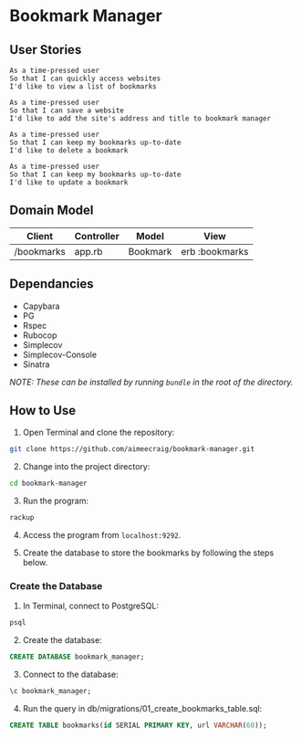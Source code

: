# Bookmark Manager #

## User Stories ##
```
As a time-pressed user
So that I can quickly access websites
I'd like to view a list of bookmarks

As a time-pressed user
So that I can save a website
I'd like to add the site's address and title to bookmark manager

As a time-pressed user
So that I can keep my bookmarks up-to-date
I'd like to delete a bookmark

As a time-pressed user
So that I can keep my bookmarks up-to-date
I'd like to update a bookmark
```

## Domain Model ##
| Client     | Controller | Model    | View           |
| ---------- | ---------- | -------- | -------------- |
| /bookmarks | app.rb     | Bookmark | erb :bookmarks |

## Dependancies ##
* Capybara
* PG
* Rspec
* Rubocop
* Simplecov
* Simplecov-Console
* Sinatra

*NOTE: These can be installed by running `bundle` in the root of the directory.*

## How to Use ##
1. Open Terminal and clone the repository:
```bash
git clone https://github.com/aimeecraig/bookmark-manager.git
```
2. Change into the project directory:
```bash
cd bookmark-manager
```
3. Run the program:
```bash
rackup
```
4. Access the program from `localhost:9292`.

5. Create the database to store the bookmarks by following the steps below.

### Create the Database ###
1. In Terminal, connect to PostgreSQL:
```sql
psql
```
2. Create the database:
```sql
CREATE DATABASE bookmark_manager;
```
3. Connect to the database:
```sql
\c bookmark_manager;
```
4. Run the query in db/migrations/01_create_bookmarks_table.sql:
```sql
CREATE TABLE bookmarks(id SERIAL PRIMARY KEY, url VARCHAR(60));
```
